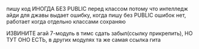 пишу код ИНОГДА БЕЗ PUBLIC перед классом потому что интелледж айди для джавы выдает ошибку, когда пишу без PUBLIC ошибок нет, работает когда отдельно классами сохраняю

ИЗВИНИТЕ агай 7-модуль в тимс сдать забыл(ссылку прикрепить), НО ТУТ ОНО ЕСТЬ, в других модулях та же самая ссылка гита
